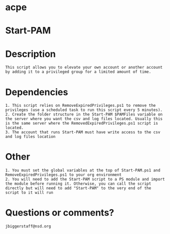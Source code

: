 # acpe

# Start-PAM
  # Description
    This script allows you to elevate your own account or another account by adding it to a privileged group for a limited amount of time.
  
  # Dependencies
    1. This script relies on RemoveExpiredPrivileges.ps1 to remove the privileges (use a scheduled task to run this script every 5 minutes).
    2. Create the folder structure in the Start-PAM $PAMFiles variable on the server where you want the csv and log files located. Usually this is the same server where the RemovedExpiredPrivileges.ps1 script is located.
    3. The account that runs Start-PAM must have write access to the csv and log files location

  # Other
    1. You must set the global variables at the top of Start-PAM.ps1 and RemoveExpiredPrivileges.ps1 to your org environment
    2. You will need to add the Start-PAM script to a PS module and import the module before running it. Otherwise, you can call the script directly but will need to add "Start-PAM" to the very end of the script to it will run

  # Questions or comments?
    jbiggerstaff@nsd.org
  
  
